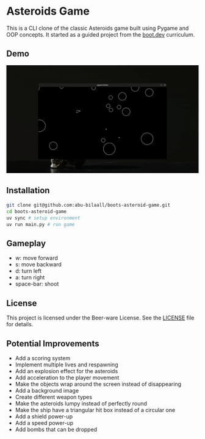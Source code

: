 # Asteroids Game

This is a CLI clone of the classic Asteroids game built using Pygame and OOP concepts. It started as a guided project from the [boot.dev](https://www.boot.dev/) curriculum.

## Demo

![Asteroids Gameplay](./gameplay.gif)

## Installation
```bash
git clone git@github.com:abu-bilaall/boots-asteroid-game.git
cd boots-asteroid-game
uv sync # setup environment
uv run main.py # run game
```

## Gameplay
- w: move forward
- s: move backward
- d: turn left
- a: turn right
- space-bar: shoot

## License
This project is licensed under the Beer-ware License. See the [LICENSE](LICENSE) file for details.

## Potential Improvements
- Add a scoring system
- Implement multiple lives and respawning
- Add an explosion effect for the asteroids
- Add acceleration to the player movement
- Make the objects wrap around the screen instead of disappearing
- Add a background image
- Create different weapon types
- Make the asteroids lumpy instead of perfectly round
- Make the ship have a triangular hit box instead of a circular one
- Add a shield power-up
- Add a speed power-up
- Add bombs that can be dropped
